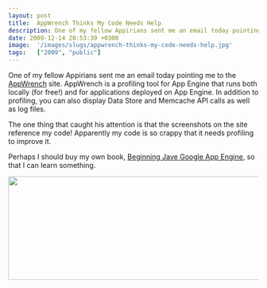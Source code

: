 ```yaml
---
layout: post
title:  AppWrench Thinks My Code Needs Help
description: One of my fellow Appirians sent me an email today pointing me to the AppWrench site. AppWrench is a profiling tool for App Engine that runs both locally (for free!) and for applications deployed on App Engine. In addition to profiling, you can also display Data Store and Memcache API calls as well as log files. The one thing that caught his attention is that the screenshots on the site reference my code! Apparently my code is so crappy that it needs profiling to improve it. Perhaps I should buy 
date: 2009-12-14 20:53:39 +0300
image:  '/images/slugs/appwrench-thinks-my-code-needs-help.jpg'
tags:   ["2009", "public"]
---
```

<p>One of my fellow Appirians sent me an email today pointing me to the <a href="//appwrench.onpositive.com/" target="_blank">AppWrench</a> site. AppWrench is a profiling tool for App Engine that runs both locally (for free!) and for applications deployed on App Engine. In addition to profiling, you can also display Data Store and Memcache API calls as well as log files.</p>
<p>The one thing that caught his attention is that the screenshots on the site reference my code! Apparently my code is so crappy that it needs profiling to improve it.</p>
<p>Perhaps I should buy my own book, <a href="http://links.jeffdouglas.com/book" target="_blank">Beginning Jave Google App Engine</a>, so that I can learn something.</p>
<p><a href="http://res.cloudinary.com/blog-jeffdouglas-com/image/upload/v1400399394/appwrenchscreenshot_t1eu2o.png"><img class="alignnone size-full wp-image-1855" title="AppWrenchScreenshot" src="http://res.cloudinary.com/blog-jeffdouglas-com/image/upload/v1400399394/appwrenchscreenshot_t1eu2o.png" alt="" width="544" height="208" /></a></p>

